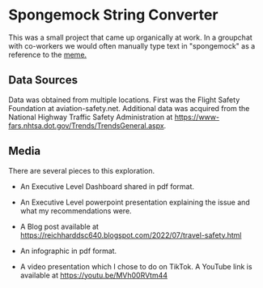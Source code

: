 
# Spongemock String Converter

This was a small project that came up organically at work. In a groupchat with co-workers we would often manually type text in "spongemock" as a reference to the [meme.](https://knowyourmeme.com/memes/mocking-spongebob)


## Data Sources

Data was obtained from multiple locations. First was the Flight Safety Foundation at aviation-safety.net. Additional data was acquired from the National Highway Traffic Safety Administration at https://www-fars.nhtsa.dot.gov/Trends/TrendsGeneral.aspx.


## Media

There are several pieces to this exploration.

- An Executive Level Dashboard shared in pdf format.

- An Executive Level powerpoint presentation explaining the issue and what my recommendations were.

- A Blog post available at https://reichharddsc640.blogspot.com/2022/07/travel-safety.html

- An infographic in pdf format.

- A video presentation which I chose to do on TikTok. A YouTube link is available at https://youtu.be/MVh00RVtm44
